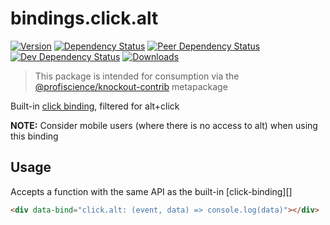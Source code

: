 # bindings.click.alt

[![Version][npm-version-shield]][npm]
[![Dependency Status][david-dm-shield]][david-dm]
[![Peer Dependency Status][david-dm-peer-shield]][david-dm-peer]
[![Dev Dependency Status][david-dm-dev-shield]][david-dm-dev]
[![Downloads][npm-stats-shield]][npm-stats]

[david-dm]: https://david-dm.org/Profiscience/knockout-contrib?path=packages/bindings.click.alt
[david-dm-shield]: https://david-dm.org/Profiscience/knockout-contrib/status.svg?path=packages/bindings.click.alt
[david-dm-peer]: https://david-dm.org/Profiscience/knockout-contrib?path=packages/bindings.click.alt&type=peer
[david-dm-peer-shield]: https://david-dm.org/Profiscience/knockout-contrib/peer-status.svg?path=packages/bindings.click.alt
[david-dm-dev]: https://david-dm.org/Profiscience/knockout-contrib?path=packages/bindings.click.alt&type=dev
[david-dm-dev-shield]: https://david-dm.org/Profiscience/knockout-contrib/dev-status.svg?path=packages/bindings.click.alt
[npm]: https://www.npmjs.com/package/@profiscience/knockout-contrib-bindings-click-alt
[npm-version-shield]: https://img.shields.io/npm/v/@profiscience/knockout-contrib-bindings-click-alt.svg
[npm-stats]: http://npm-stat.com/charts.html?package=@profiscience/knockout-contrib-bindings-click-alt&author=&from=&to=
[npm-stats-shield]: https://img.shields.io/npm/dt/@profiscience/knockout-contrib-bindings-click-alt.svg?maxAge=2592000

> This package is intended for consumption via the [@profiscience/knockout-contrib][] metapackage

Built-in [click binding][], filtered for alt+click

**NOTE:** Consider mobile users (where there is no access to alt) when using this binding

## Usage

Accepts a function with the same API as the built-in [click-binding][]

```html
<div data-bind="click.alt: (event, data) => console.log(data)"></div>
```

[@profiscience/knockout-contrib]: https://github.com/Profiscience/knockout-contrib
[click binding]: https://knockoutjs.com/documentation/click-binding.html
